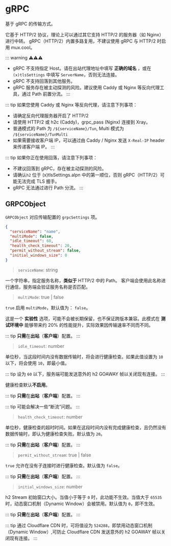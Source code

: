 # gRPC

基于 gRPC 的传输方式。

它基于 HTTP/2 协议，理论上可以通过其它支持 HTTP/2 的服务器（如 Nginx）进行中转。
gRPC（HTTP/2）内置多路复用，不建议使用 gRPC 与 HTTP/2 时启用 mux.cool。

::: warning ⚠⚠⚠

- gRPC 不支持指定 Host。请在出站代理地址中填写 **正确的域名** ，或在 `(x)tlsSettings` 中填写 `ServerName`，否则无法连接。
- gRPC 不支持回落到其他服务。
- gRPC 服务存在被主动探测的风险。建议使用 Caddy 或 Nginx 等反向代理工具，通过 Path 前置分流。
  :::

::: tip
如果您使用 Caddy 或 Nginx 等反向代理，请注意下列事项：

- 请确定反向代理服务器开启了 HTTP/2
- 请使用 HTTP/2 或 h2c (Caddy)，grpc_pass (Nginx) 连接到 Xray。
- 普通模式的 Path 为 `/${serviceName}/Tun`, Multi 模式为 `/${serviceName}/TunMulti`
- 如果需要接收客户端 IP，可以通过由 Caddy / Nginx 发送 `X-Real-IP` header 来传递客户端 IP。
  :::

::: tip
如果你正在使用回落，请注意下列事项：

- 不建议回落到 gRPC，存在被主动探测的风险。
- 请确认`h2` 位于 (x)tlsSettings.alpn 中的第一顺位，否则 gRPC（HTTP/2）可能无法完成 TLS 握手。
- gRPC 无法通过进行 Path 分流。
  :::

## GRPCObject

`GRPCObject` 对应传输配置的 `grpcSettings` 项。

```json
{
  "serviceName": "name",
  "multiMode": false,
  "idle_timeout": 60,
  "health_check_timeout": 20,
  "permit_without_stream": false,
  "initial_windows_size": 0
}
```

> `serviceName`: string

一个字符串，指定服务名称，**类似于** HTTP/2 中的 Path。
客户端会使用此名称进行通信，服务端会验证服务名称是否匹配。

> `multiMode`: true | false <Badge text="BETA" type="warning"/>

`true` 启用 `multiMode`，默认值为： `false`。

这是一个 **实验性** 选项，可能不会被长期保留，也不保证跨版本兼容。此模式在 **测试环境中** 能够带来约 20% 的性能提升，实际效果因传输速率不同而不同。

::: tip
**只需**在**出站**（**客户端**）配置。
:::

> `idle_timeout`: number

单位秒，当这段时间内没有数据传输时，将会进行健康检查。如果此值设置为 `10` 以下，将会使用 `10`，即最小值。

::: tip
设为 `60` 以下，服务端可能发送意外的 h2 GOAWAY 帧以关闭现有连接。
:::

健康检查默认**不启用**。

::: tip
**只需**在**出站**（**客户端**）配置。
:::

::: tip
可能会解决一些“断流”问题。
:::

> `health_check_timeout`: number

单位秒，健康检查的超时时间。如果在这段时间内没有完成健康检查，且仍然没有数据传输时，即认为健康检查失败。默认值为 `20`。

::: tip
**只需**在**出站**（**客户端**）配置。
:::

> `permit_without_stream`: true | false

`true` 允许在没有子连接时进行健康检查。默认值为 `false`。

::: tip
**只需**在**出站**（**客户端**）配置。
:::

> `initial_windows_size`: number

h2 Stream 初始窗口大小。当值小于等于 `0` 时，此功能不生效。当值大于 `65535` 时，动态窗口机制（Dynamic Window）会被禁用。默认值为 `0`，即不生效。

::: tip
**只需**在**出站**（**客户端**）配置。
:::

::: tip
通过 Cloudflare CDN 时，可将值设为 `524288`，即禁用动态窗口机制（Dynamic Window）,可防止 Cloudflare CDN 发送意外的 h2 GOAWAY 帧以关闭现有连接。
:::
